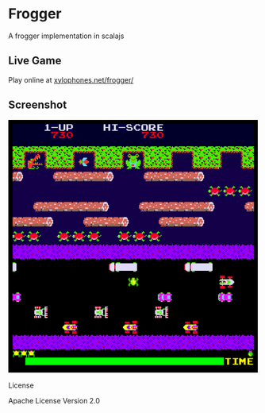 # Frogger

A frogger implementation in scalajs

## Live Game

Play online at [xylophones.net/frogger/](https://xylophones.net/frogger/)

## Screenshot

[![Frogger screenshot](https://raw.githubusercontent.com/wjsrobertson/frogger/master/img/screenshot.png)](https://xylophones.net/frogger/)

License

Apache License Version 2.0
 
